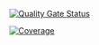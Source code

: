 [![Quality Gate Status](https://sonarcloud.io/api/project_badges/measure?project=Tech-Challenge-7SOAT_kitchen&metric=alert_status)](https://sonarcloud.io/summary/new_code?id=Tech-Challenge-7SOAT_kitchen)

[![Coverage](https://sonarcloud.io/api/project_badges/measure?project=Tech-Challenge-7SOAT_kitchen&metric=coverage)](https://sonarcloud.io/summary/new_code?id=Tech-Challenge-7SOAT_kitchen)
